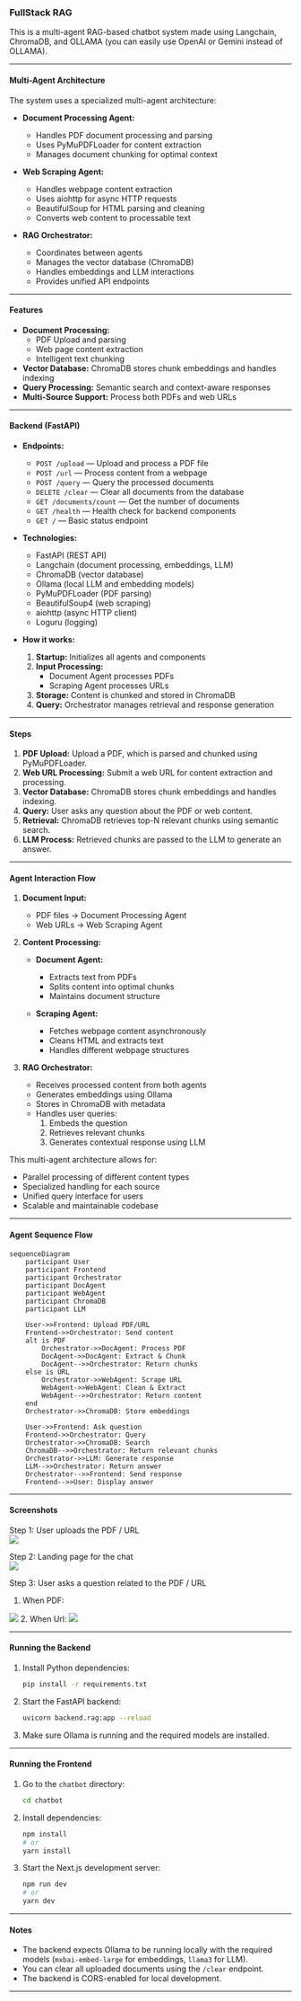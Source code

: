 ### FullStack RAG

This is a multi-agent RAG-based chatbot system made using Langchain, ChromaDB, and OLLAMA (you can easily use OpenAI or Gemini instead of OLLAMA).

---

#### Multi-Agent Architecture

The system uses a specialized multi-agent architecture:

- **Document Processing Agent:**
  - Handles PDF document processing and parsing
  - Uses PyMuPDFLoader for content extraction
  - Manages document chunking for optimal context

- **Web Scraping Agent:**
  - Handles webpage content extraction
  - Uses aiohttp for async HTTP requests
  - BeautifulSoup for HTML parsing and cleaning
  - Converts web content to processable text

- **RAG Orchestrator:**
  - Coordinates between agents
  - Manages the vector database (ChromaDB)
  - Handles embeddings and LLM interactions
  - Provides unified API endpoints

---

#### Features

- **Document Processing:**
  - PDF Upload and parsing
  - Web page content extraction
  - Intelligent text chunking
- **Vector Database:** ChromaDB stores chunk embeddings and handles indexing
- **Query Processing:** Semantic search and context-aware responses
- **Multi-Source Support:** Process both PDFs and web URLs

---

#### Backend (FastAPI)

- **Endpoints:**
  - `POST /upload` — Upload and process a PDF file
  - `POST /url` — Process content from a webpage
  - `POST /query` — Query the processed documents
  - `DELETE /clear` — Clear all documents from the database
  - `GET /documents/count` — Get the number of documents
  - `GET /health` — Health check for backend components
  - `GET /` — Basic status endpoint

- **Technologies:**
  - FastAPI (REST API)
  - Langchain (document processing, embeddings, LLM)
  - ChromaDB (vector database)
  - Ollama (local LLM and embedding models)
  - PyMuPDFLoader (PDF parsing)
  - BeautifulSoup4 (web scraping)
  - aiohttp (async HTTP client)
  - Loguru (logging)

- **How it works:**
  1. **Startup:** Initializes all agents and components
  2. **Input Processing:** 
     - Document Agent processes PDFs
     - Scraping Agent processes URLs
  3. **Storage:** Content is chunked and stored in ChromaDB
  4. **Query:** Orchestrator manages retrieval and response generation

---

#### Steps

1. **PDF Upload:** Upload a PDF, which is parsed and chunked using PyMuPDFLoader.
2. **Web URL Processing:** Submit a web URL for content extraction and processing.
3. **Vector Database:** ChromaDB stores chunk embeddings and handles indexing.
4. **Query:** User asks any question about the PDF or web content.
5. **Retrieval:** ChromaDB retrieves top-N relevant chunks using semantic search.
6. **LLM Process:** Retrieved chunks are passed to the LLM to generate an answer.

---

#### Agent Interaction Flow

1. **Document Input:**
   - PDF files → Document Processing Agent
   - Web URLs → Web Scraping Agent

2. **Content Processing:**
   - **Document Agent:**
     - Extracts text from PDFs
     - Splits content into optimal chunks
     - Maintains document structure
   
   - **Scraping Agent:**
     - Fetches webpage content asynchronously
     - Cleans HTML and extracts text
     - Handles different webpage structures

3. **RAG Orchestrator:**
   - Receives processed content from both agents
   - Generates embeddings using Ollama
   - Stores in ChromaDB with metadata
   - Handles user queries:
     1. Embeds the question
     2. Retrieves relevant chunks
     3. Generates contextual response using LLM

This multi-agent architecture allows for:
- Parallel processing of different content types
- Specialized handling for each source
- Unified query interface for users
- Scalable and maintainable codebase

---

#### Agent Sequence Flow

```mermaid
sequenceDiagram
    participant User
    participant Frontend
    participant Orchestrator
    participant DocAgent
    participant WebAgent
    participant ChromaDB
    participant LLM

    User->>Frontend: Upload PDF/URL
    Frontend->>Orchestrator: Send content
    alt is PDF
        Orchestrator->>DocAgent: Process PDF
        DocAgent->>DocAgent: Extract & Chunk
        DocAgent-->>Orchestrator: Return chunks
    else is URL
        Orchestrator->>WebAgent: Scrape URL
        WebAgent->>WebAgent: Clean & Extract
        WebAgent-->>Orchestrator: Return content
    end
    Orchestrator->>ChromaDB: Store embeddings
    
    User->>Frontend: Ask question
    Frontend->>Orchestrator: Query
    Orchestrator->>ChromaDB: Search
    ChromaDB-->>Orchestrator: Return relevant chunks
    Orchestrator->>LLM: Generate response
    LLM-->>Orchestrator: Return answer
    Orchestrator-->>Frontend: Send response
    Frontend-->>User: Display answer
```

---

#### Screenshots

Step 1: User uploads the PDF / URL  
<img src="screenshots/landing_page.png" />

Step 2: Landing page for the chat  
<img src="screenshots/chat_page.png" />

Step 3: User asks a question related to the PDF / URL
1. When PDF:  
<img src="screenshots/pdf_answers.png" />
2. When Url:
<img src="screenshots/url_answers.png" />

---

#### Running the Backend

1. Install Python dependencies:
   ```bash
   pip install -r requirements.txt
   ```

2. Start the FastAPI backend:
   ```bash
   uvicorn backend.rag:app --reload
   ```

3. Make sure Ollama is running and the required models are installed.

---

#### Running the Frontend

1. Go to the `chatbot` directory:
   ```bash
   cd chatbot
   ```

2. Install dependencies:
   ```bash
   npm install
   # or
   yarn install
   ```

3. Start the Next.js development server:
   ```bash
   npm run dev
   # or
   yarn dev
   ```

---

#### Notes

- The backend expects Ollama to be running locally with the required models (`mxbai-embed-large` for embeddings, `llama3` for LLM).
- You can clear all uploaded documents using the `/clear` endpoint.
- The backend is CORS-enabled for local development.

---




